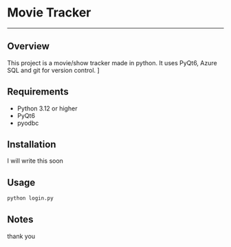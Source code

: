 # Movie Tracker
---
## Overview
This project is a movie/show tracker made in python. It uses PyQt6, Azure SQL and git for version control. ]

## Requirements
- Python 3.12 or higher
- PyQt6
- pyodbc

## Installation
I will write this soon

## Usage
``` bash
python login.py
```

## Notes

thank you